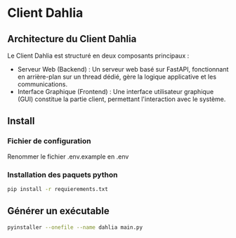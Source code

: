 # Client Dahlia

## Architecture du Client Dahlia

Le Client Dahlia est structuré en deux composants principaux :

- Serveur Web (Backend) : Un serveur web basé sur FastAPI, fonctionnant en arrière-plan sur un thread dédié, gère la logique applicative et les communications.
- Interface Graphique (Frontend) : Une interface utilisateur graphique (GUI) constitue la partie client, permettant l'interaction avec le système.

## Install

### Fichier de configuration

Renommer le fichier .env.example en .env

### Installation des paquets python

```sh
pip install -r requierements.txt
```

## Générer un exécutable

```sh
pyinstaller --onefile --name dahlia main.py
```
